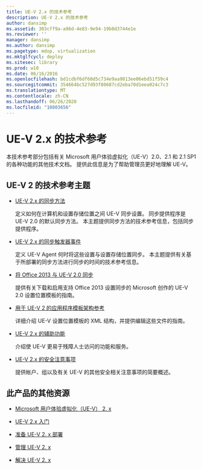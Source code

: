 ```yaml
---
title: UE-V 2.x 的技术参考
description: UE-V 2.x 的技术参考
author: dansimp
ms.assetid: 303cff9a-a96d-4e83-9e94-19b0d3744e1e
ms.reviewer: ''
manager: dansimp
ms.author: dansimp
ms.pagetype: mdop, virtualization
ms.mktglfcycl: deploy
ms.sitesec: library
ms.prod: w10
ms.date: 06/16/2016
ms.openlocfilehash: bd1cdbf6df60d5c734e9aa9813ee06ebd51f59c4
ms.sourcegitcommit: 354664bc527d93f80687cd2eba70d1eea024c7c3
ms.translationtype: MT
ms.contentlocale: zh-CN
ms.lasthandoff: 06/26/2020
ms.locfileid: "10803656"
---
```

# UE-V 2.x 的技术参考


本技术参考部分包括有关 Microsoft 用户体验虚拟化（UE-V）2.0、2.1 和 2.1 SP1 的各种功能的其他技术文档。 提供此信息是为了帮助管理员更好地理解 UE-V。

## UE-V 2 的技术参考主题


-   [UE-V 2.x 的同步方法](sync-methods-for-ue-v-2x-both-uevv2.md)

    定义如何在计算机和设置存储位置之间 UE-V 同步设置。 同步提供程序是 UE-V 2.0 的默认同步方法。 本主题提供同步方法的技术参考信息，包括同步提供程序。

-   [UE-V 2.x 的同步触发器事件](sync-trigger-events-for-ue-v-2x-both-uevv2.md)

    定义 UE-V Agent 何时将这些设置与设置存储位置同步。 本主题提供有关基于所部署的同步方法进行同步的时间的技术参考信息。

-   [将 Office 2013 与 UE-V 2.0 同步](synchronizing-office-2013-with-ue-v-20-both-uevv2.md)

    提供有关下载和启用支持 Office 2013 设置同步的 Microsoft 创作的 UE-V 2.0 设置位置模板的指南。

-   [用于 UE-V 2 的应用程序模板架构参考](application-template-schema-reference-for-ue-v-2x-both-uevv2.md)

    详细介绍 UE-V 设置位置模板的 XML 结构，并提供编辑这些文件的指南。

-   [UE-V 2.x 的辅助功能](accessibility-for-ue-v-2x-both-uevv2.md)

    介绍使 UE-V 更易于残障人士访问的功能和服务。

-   [UE-V 2.x 的安全注意事项](security-considerations-for-ue-v-2x-both-uevv2.md)

    提供帐户、组以及有关 UE-V 的其他安全相关注意事项的简要概述。

## 此产品的其他资源


-   [Microsoft 用户体验虚拟化（UE-V） 2. x](index.md)

-   [UE-V 2.x 入门](get-started-with-ue-v-2x-new-uevv2.md)

-   [准备 UE-V 2. x 部署](prepare-a-ue-v-2x-deployment-new-uevv2.md)

-   [管理 UE-V 2. x](administering-ue-v-2x-new-uevv2.md)

-   [解决 UE-V 2. x](troubleshooting-ue-v-2x-both-uevv2.md)






 

 





